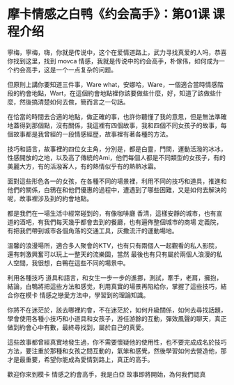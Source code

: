 # 摩卡情感之白鸭《约会高手》：第01课 课程介绍

寧梅，寧梅，嗨，你就是传说中，这个在爱情道路上，武力寻找真爱的人吗，恭喜你找到这里，找到 movca 情感，我就是传说中的约会高手，朴傢伟，如何成为一个约会高手，这是一个一点复杂的问题。

但原則上講你要知道三件事，Ware what，安娜哈，Ware，一個適合當時情感階段的約會地點，Wart，在這個約會地點裡你該要做些什麼，好，知道了該做些什麼，然後搞清楚如何去做，簡而言之一句話。

在恰當的時間去合適的地點，做正確的事，也許你聽懂了我的意思，但是無法準確地蓋得到那個點，沒有關係，我這裡有四個故事，我和四個不同女孩子的故事，每個故事都是我曾經的一段情感經歷，故事裡有著各種的方法。

技巧和語言，故事裡的四位女主角，分別是，都是白靈，門問，運動活潑的冰冰，性感開放的之地，以及高了傳統的Ami，他們每個人都是不同類型的女孩子，有的美麗大方，有的活潑客人，有的熱情似乎有的熱熱冰霜。

面對這些形色各一的女孩，在各種不同的場景裡，利用不同的技巧和道具，推進和他們的關係，白鴉在和他們優惠的過程中，遭遇到了哪些困難，又是如何去解決的呢，故事裡涉及到的約會地點。

都是我們在一場生活中經常碰到的，有像咖啡廳 香清，這樣安靜的城市，也有宣道的酒吧，有我們每天幾乎都會去到的餐廳，也有遍佈整個城市的商場 定義院，有把我們帶到城市各個角落的交通工具，灰撒流汗的運動場地。

溫馨的浪漫場所，適合多人聚會的KTV，也有只有兩個人一起觀看的私人影院，還有刺激興奮可以玩上一整天的流樂園，當然 最後也有只有屬於兩個人浪漫的私人空間，我很想，白鴨在這些不同的場景中。

利用各種技巧 道具和語言，和女生一步一步的進挪，測試，牽手，老肩，擁抱，結論，白鴨將把這些方法和感觉，利用真實的場景再陷給你，掌握了這些技巧，結合你在模卡 情感之戀愛方法中，學習到的理論知識。

你將不在迷茫於，該去哪裡約會，不在迷茫於，如何升級關係，如何去尋找話題，學會使用各種小技巧和小道具和女孩子，游任游餘的互動，彈效風聲的聊天，真正做到約會心中有數，最終尋找到，屬於自己的真愛。

這些故事都曾經真實地發生過，你不需要懷疑他的使用性，也不要完成成名於技巧方法，要注重於那種和女孩之間互動的，氣笨和感覺，然後學習如何去營造他，那才是最重要，希望你能成為愛情到路上，真正的高手。

歡迎你來到模卡 情感之約會高手，我是白亞 故事即將開始，為何我們認真
